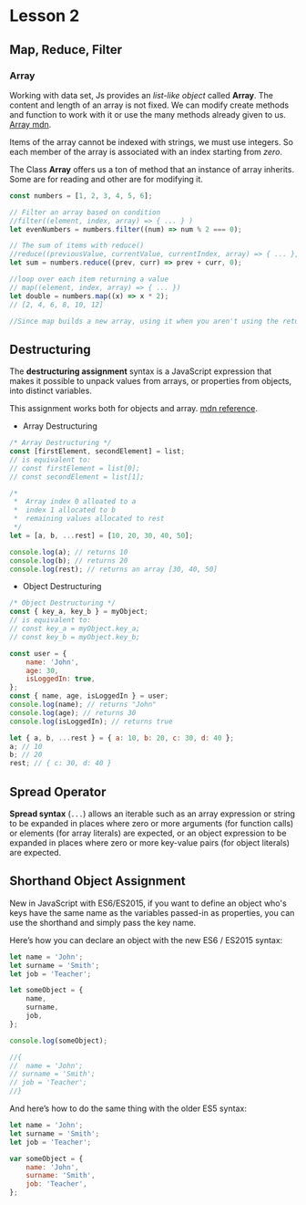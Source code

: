 # Lesson 2

## Map, Reduce, Filter

### Array

Working with data set, Js provides an _list-like object_ called **Array**. The content and length of an array is not fixed. We can modify create methods and function to work with it or use the many methods already given to us. [Array mdn](https://developer.mozilla.org/en-US/docs/Web/JavaScript/Reference/Global_Objects/Array).

Items of the array cannot be indexed with strings, we must use integers. So each member of the array is associated with an index starting from _zero_.

The Class **Array** offers us a ton of method that an instance of array inherits. Some are for reading and other are for modifying it.

```js
const numbers = [1, 2, 3, 4, 5, 6];

// Filter an array based on condition
//filter((element, index, array) => { ... } )
let evenNumbers = numbers.filter((num) => num % 2 === 0);

// The sum of items with reduce()
//reduce((previousValue, currentValue, currentIndex, array) => { ... }, initialValue)
let sum = numbers.reduce((prev, curr) => prev + curr, 0);

//loop over each item returning a value
// map((element, index, array) => { ... })
let double = numbers.map((x) => x * 2);
// [2, 4, 6, 8, 10, 12]

//Since map builds a new array, using it when you aren't using the returned array is an anti-pattern; use forEach or for...of instead.
```

## Destructuring

The **destructuring assignment** syntax is a JavaScript expression that makes it possible to unpack values from arrays, or properties from objects, into distinct variables.

This assignment works both for objects and array. [mdn reference](https://developer.mozilla.org/en-US/docs/Web/JavaScript/Reference/Operators/Destructuring_assignment).

-   Array Destructuring

```js
/* Array Destructuring */
const [firstElement, secondElement] = list;
// is equivalent to:
// const firstElement = list[0];
// const secondElement = list[1];

/*
 *  Array index 0 alloated to a
 *  index 1 allocated to b
 *  remaining values allocated to rest
 */
let = [a, b, ...rest] = [10, 20, 30, 40, 50];

console.log(a); // returns 10
console.log(b); // returns 20
console.log(rest); // returns an array [30, 40, 50]
```

-   Object Destructuring

```js
/* Object Destructuring */
const { key_a, key_b } = myObject;
// is equivalent to:
// const key_a = myObject.key_a;
// const key_b = myObject.key_b;

const user = {
    name: 'John',
    age: 30,
    isLoggedIn: true,
};
const { name, age, isLoggedIn } = user;
console.log(name); // returns "John"
console.log(age); // returns 30
console.log(isLoggedIn); // returns true

let { a, b, ...rest } = { a: 10, b: 20, c: 30, d: 40 };
a; // 10
b; // 20
rest; // { c: 30, d: 40 }
```

## Spread Operator

**Spread syntax** (`...`) allows an iterable such as an array expression or string to be expanded in places where zero or more arguments (for function calls) or elements (for array literals) are expected, or an object expression to be expanded in places where zero or more key-value pairs (for object literals) are expected.

## Shorthand Object Assignment

New in JavaScript with ES6/ES2015, if you want to define an object who's keys have the same name as the variables passed-in as properties, you can use the shorthand and simply pass the key name.

Here’s how you can declare an object with the new ES6 / ES2015 syntax:

```js
let name = 'John';
let surname = 'Smith';
let job = 'Teacher';

let someObject = {
    name,
    surname,
    job,
};

console.log(someObject);

//{
//  name = 'John';
// surname = 'Smith';
// job = 'Teacher';
//}
```

And here’s how to do the same thing with the older ES5 syntax:

```js
let name = 'John';
let surname = 'Smith';
let job = 'Teacher';

var someObject = {
    name: 'John',
    surname: 'Smith',
    job: 'Teacher',
};
```
